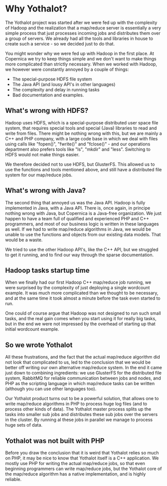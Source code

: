# Why Yothalot?

The Yothalot project was started after we were fed up with the complexity
of Hadoop and the realization that a map/reduce server is essentially
a very simple process that just processes incoming jobs and distributes
them over a group of servers. We already had all the tools and libraries
in house to create such a service - so we decided just to do that.

You might wonder why we were fed up with Hadoop in the first place.
At Copernica we try to keep things simple and we don't want
to make things more complicated than strictly necessary. When we worked
with Hadoop, we however were constantly annoyed by a couple of things:

- The special-purpose HDFS file system
- The Java API (and lousy API's in other languages)
- The complexity and delay in running tasks
- Bad documentation and examples.


## What's wrong with HDFS?

Hadoop uses HDFS, which is a special-purpose distributed user space 
file system, that requires special tools and special (Java) libraries 
to read and write from files. There might be nothing wrong with this,
but we are mainly a C++ and PHP company, with a large code base 
in which we deal with files using calls like "fopen()", "fwrite()" and 
"fclose()" - and our operations department also prefers tools like "ls", 
"mkdir" and "less". Switching to HDFS would not make things easier.

We therefore decided not to use HDFS, but GlusterFS. This allowed us 
to use the functions and tools mentioned above, and still have a 
distributed file system for our map/reduce jobs.


## What's wrong with Java?

The second thing that annoyed us was the Java API. Hadoop is fully 
implemented in Java, with a Java API. There is, once again, in principe 
nothing wrong with Java, but Copernica is a Java-free organization. We 
just happen to have a team full of qualified and experienced PHP and 
C++ programmers, and most of our business logic is written in these 
languages as well. If we had to write map/reduce algorithms in Java, 
we would be unable to use the functions and objects from our existing data
models. That would be a waste.

We tried to use the other Hadoop API's, like the C++ API, but we
struggled to get it running, and to find our way through the sparse
documentation.


## Hadoop tasks startup time

When we finally had our first Hadoop C++ map/reduce job running, we were 
surprised by the complexity of just deploying a single wordcount 
example. It was much more complicated than we thought to be necessary, and
at the same time it took almost a minute before the task even started 
to run.

One could of course argue that Hadoop was not designed to run such 
small tasks, and the real gain comes when you start using it for really
big tasks, but in the end we were not impressed by the overhead of 
starting up that initial wordcount example.


## So we wrote Yothalot

All these frustrations, and the fact that the actual map/reduce 
algorithm did not look that complicated to us, led to the conclusion that we 
would be better off writing our own alternative map/reduce system. In 
the end it came just down to combining ingredients: we use GlusterFS for
the distributed file system, RabbitMQ for reliable communication between 
jobs and nodes, and PHP as the scripting language in which map/reduce
tasks can be written (although you can use other languages too).

Our Yothalot product turns out to be a powerful solution, that allows
one to write map/reduce algorithms in PHP to process huge log files (and
to process other kinds of data). The Yothalot master process splits up 
the tasks into smaller sub jobs and distributes these sub jobs over the 
servers in the cluster. By running al these jobs in parallel we manage 
to process huge sets of data.


## Yothalot was not built with PHP

Before you draw the conclusion that it is weird that Yothalot relies
so much on PHP, it may be nice to know that Yothalot itself is a C++ 
application. We mostly use PHP for writing the actual map/reduce jobs, so that
even beginning programmers can write map/reduce jobs, but the Yothalot
core of the map/reduce algorithm has a native implementation, and is 
highly reliable. 
